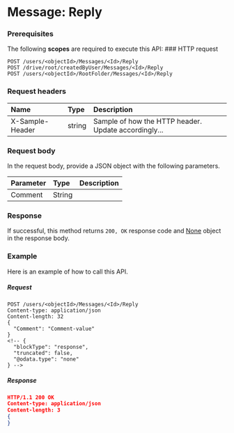 # Message: Reply


### Prerequisites
The following **scopes** are required to execute this API: ### HTTP request
<!-- { "blockType": "ignored" } -->
```http
POST /users/<objectId>/Messages/<Id>/Reply
POST /drive/root/createdByUser/Messages/<Id>/Reply
POST /users/<objectId>/RootFolder/Messages/<Id>/Reply

```
### Request headers
| Name       | Type | Description|
|:---------------|:--------|:----------|
| X-Sample-Header  | string  | Sample of how the HTTP header. Update accordingly...|

### Request body
In the request body, provide a JSON object with the following parameters.

| Parameter	   | Type	|Description|
|:---------------|:--------|:----------|
|Comment|String||

### Response
If successful, this method returns `200, OK` response code and [None](../resources/none.md) object in the response body.

### Example
Here is an example of how to call this API.
##### Request
<!-- {
  "blockType": "request",
  "name": "message_reply"
}-->
```http
POST /users/<objectId>/Messages/<Id>/Reply
Content-type: application/json
Content-length: 32
{
  "Comment": "Comment-value"
}
<!-- {
  "blockType": "response",
  "truncated": false,
  "@odata.type": "none"
} -->
```
##### Response
```json
HTTP/1.1 200 OK
Content-type: application/json
Content-length: 3
{
}
```

<!-- uuid: 9ba00a9a-bfc0-4dd9-8e79-2f0c2c37232f
2015-10-15 04:04:56 UTC -->
<!-- {
  "type": "#page.annotation",
  "description": "Message: Reply",
  "keywords": "",
  "section": "documentation",
  "tocPath": ""
}-->